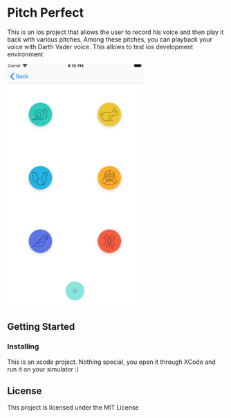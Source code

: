 #  Pitch Perfect

This is an ios project that allows the user to record his voice and then play it back with various pitches. Among these pitches, you can playback your voice with Darth Vader voice.
This allows to test ios development environment

![alt screenshot](screen.png)

## Getting Started

### Installing

This is an xcode project. Nothing special, you open it through XCode and run it on your simulator :)

## License

This project is licensed under the MIT License

